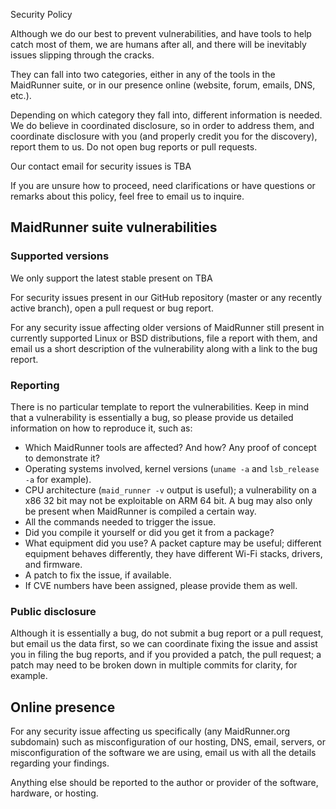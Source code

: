  Security Policy

Although we do our best to prevent vulnerabilities, and have tools to help
catch most of them, we are humans after all, and there will be inevitably
issues slipping through the cracks.

They can fall into two categories, either in any of the tools in the
MaidRunner suite, or in our presence online (website, forum, emails,
DNS, etc.).

Depending on which category they fall into, different information is
needed. We
do believe in coordinated disclosure, so in order to address them, and
coordinate disclosure with you (and properly credit you for the
discovery),
report them to us. Do not open bug reports or pull requests.

Our contact email for security issues is TBA

If you are unsure how to proceed, need clarifications or have questions or
remarks about this policy, feel free to email us to inquire.

## MaidRunner suite vulnerabilities

### Supported versions

We only support the latest stable present on TBA

For security issues present in our GitHub repository (master or any
recently
active branch), open a pull request or bug report.

For any security issue affecting older versions of MaidRunner still
present
in currently supported Linux or BSD distributions, file a report with
them,
and email us a short description of the vulnerability along with a link to
the bug report.

### Reporting

There is no particular template to report the vulnerabilities. Keep
in mind
that a vulnerability is essentially a bug, so please provide us detailed
information on how to reproduce it, such as:

- Which MaidRunner tools are affected? And how? Any proof of concept to
demonstrate it?
- Operating systems involved, kernel versions (`uname -a` and
`lsb_release -a` for example).
- CPU architecture (`maid_runner -v` output is useful); a vulnerability
on a
x86 32 bit may not be exploitable on ARM 64 bit. A bug may also only
be present
when MaidRunner is compiled a certain way.
- All the commands needed to trigger the issue.
- Did you compile it yourself or did you get it from a package?
- What equipment did you use? A packet capture may be useful; different
equipment behaves differently, they have different Wi-Fi stacks,
drivers, and
firmware.
- A patch to fix the issue, if available.
- If CVE numbers have been assigned, please provide them as well.

### Public disclosure

Although it is essentially a bug, do not submit a bug report or a pull
request,
but email us the data first, so we can coordinate fixing the issue
and assist
you in filing the bug reports, and if you provided a patch, the pull
request; a
patch may need to be broken down in multiple commits for clarity,
for example.

## Online presence

For any security issue affecting us specifically (any MaidRunner.org
subdomain) such as misconfiguration of our hosting, DNS, email, servers,
or misconfiguration of the software we are using, email us with all the
details regarding your findings.

Anything else should be reported to the author or provider of the
software,
hardware, or hosting.
